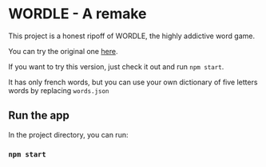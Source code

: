 # WORDLE - A remake

This project is a honest ripoff of WORDLE, the highly addictive word game.

You can try the original one [here](https://www.powerlanguage.co.uk/wordle/).

If you want to try this version, just check it out and run `npm start`.

It has only french words, but you can use your own dictionary of five letters words by replacing `words.json`

## Run the app

In the project directory, you can run:

### `npm start`